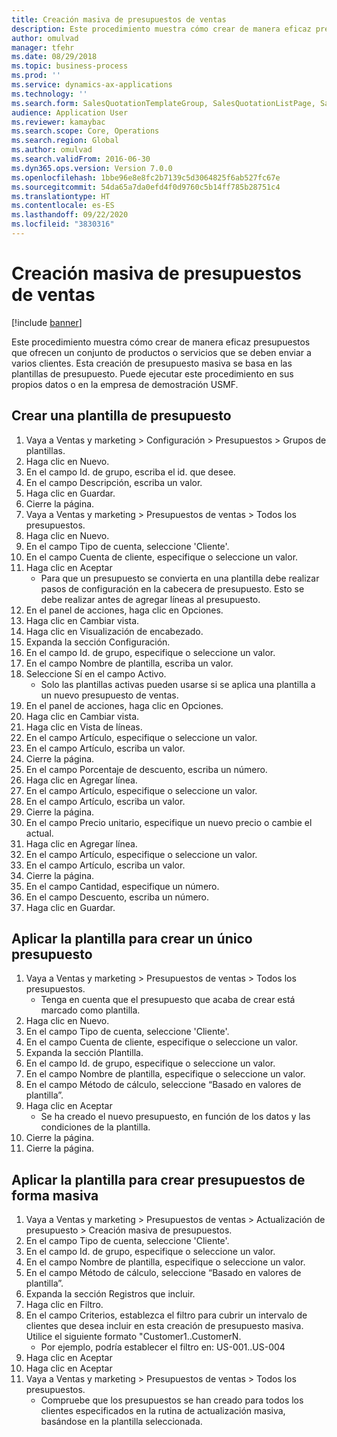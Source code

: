 ```yaml
---
title: Creación masiva de presupuestos de ventas
description: Este procedimiento muestra cómo crear de manera eficaz presupuestos que ofrecen un conjunto de productos o servicios que se deben enviar a varios clientes.
author: omulvad
manager: tfehr
ms.date: 08/29/2018
ms.topic: business-process
ms.prod: ''
ms.service: dynamics-ax-applications
ms.technology: ''
ms.search.form: SalesQuotationTemplateGroup, SalesQuotationListPage, SalesCreateQuotation, SalesQuotationTable, SysQueryForm, SalesQuickQuote
audience: Application User
ms.reviewer: kamaybac
ms.search.scope: Core, Operations
ms.search.region: Global
ms.author: omulvad
ms.search.validFrom: 2016-06-30
ms.dyn365.ops.version: Version 7.0.0
ms.openlocfilehash: 1bbe96e8e8fc2b7139c5d3064825f6ab527fc67e
ms.sourcegitcommit: 54da65a7da0efd4f0d9760c5b14ff785b28751c4
ms.translationtype: HT
ms.contentlocale: es-ES
ms.lasthandoff: 09/22/2020
ms.locfileid: "3830316"
---
```

# <a name="mass-create-sales-quotations"></a>Creación masiva de presupuestos de ventas

[!include [banner](../../includes/banner.md)]

Este procedimiento muestra cómo crear de manera eficaz presupuestos que ofrecen un conjunto de productos o servicios que se deben enviar a varios clientes. Esta creación de presupuesto masiva se basa en las plantillas de presupuesto. Puede ejecutar este procedimiento en sus propios datos o en la empresa de demostración USMF.


## <a name="create-a-quotation-template"></a>Crear una plantilla de presupuesto
1. Vaya a Ventas y marketing > Configuración > Presupuestos > Grupos de plantillas.
2. Haga clic en Nuevo.
3. En el campo Id. de grupo, escriba el id. que desee.
4. En el campo Descripción, escriba un valor.
5. Haga clic en Guardar.
6. Cierre la página.
7. Vaya a Ventas y marketing > Presupuestos de ventas > Todos los presupuestos.
8. Haga clic en Nuevo.
9. En el campo Tipo de cuenta, seleccione 'Cliente'.
10. En el campo Cuenta de cliente, especifique o seleccione un valor.
11. Haga clic en Aceptar
    * Para que un presupuesto se convierta en una plantilla debe realizar pasos de configuración en la cabecera de presupuesto. Esto se debe realizar antes de agregar líneas al presupuesto.   
12. En el panel de acciones, haga clic en Opciones.
13. Haga clic en Cambiar vista.
14. Haga clic en Visualización de encabezado.
15. Expanda la sección Configuración.
16. En el campo Id. de grupo, especifique o seleccione un valor.
17. En el campo Nombre de plantilla, escriba un valor.
18. Seleccione Sí en el campo Activo.
    * Solo las plantillas activas pueden usarse si se aplica una plantilla a un nuevo presupuesto de ventas.  
19. En el panel de acciones, haga clic en Opciones.
20. Haga clic en Cambiar vista.
21. Haga clic en Vista de líneas.
22. En el campo Artículo, especifique o seleccione un valor.
23. En el campo Artículo, escriba un valor.
24. Cierre la página.
25. En el campo Porcentaje de descuento, escriba un número.
26. Haga clic en Agregar línea.
27. En el campo Artículo, especifique o seleccione un valor.
28. En el campo Artículo, escriba un valor.
29. Cierre la página.
30. En el campo Precio unitario, especifique un nuevo precio o cambie el actual.
31. Haga clic en Agregar línea.
32. En el campo Artículo, especifique o seleccione un valor.
33. En el campo Artículo, escriba un valor.
34. Cierre la página.
35. En el campo Cantidad, especifique un número.
36. En el campo Descuento, escriba un número.
37. Haga clic en Guardar.

## <a name="apply-the-template-to-create-a-single-quotation"></a>Aplicar la plantilla para crear un único presupuesto
1. Vaya a Ventas y marketing > Presupuestos de ventas > Todos los presupuestos.
    * Tenga en cuenta que el presupuesto que acaba de crear está marcado como plantilla.  
2. Haga clic en Nuevo.
3. En el campo Tipo de cuenta, seleccione 'Cliente'.
4. En el campo Cuenta de cliente, especifique o seleccione un valor.
5. Expanda la sección Plantilla.
6. En el campo Id. de grupo, especifique o seleccione un valor.
7. En el campo Nombre de plantilla, especifique o seleccione un valor.
8. En el campo Método de cálculo, seleccione “Basado en valores de plantilla”.
9. Haga clic en Aceptar
    * Se ha creado el nuevo presupuesto, en función de los datos y las condiciones de la plantilla.  
10. Cierre la página.
11. Cierre la página.

## <a name="apply-the-template-to-mass-create-quotations"></a>Aplicar la plantilla para crear presupuestos de forma masiva
1. Vaya a Ventas y marketing > Presupuestos de ventas > Actualización de presupuesto > Creación masiva de presupuestos.
2. En el campo Tipo de cuenta, seleccione 'Cliente'.
3. En el campo Id. de grupo, especifique o seleccione un valor.
4. En el campo Nombre de plantilla, especifique o seleccione un valor.
5. En el campo Método de cálculo, seleccione “Basado en valores de plantilla”.
6. Expanda la sección Registros que incluir.
7. Haga clic en Filtro.
8. En el campo Criterios, establezca el filtro para cubrir un intervalo de clientes que desea incluir en esta creación de presupuesto masiva. Utilice el siguiente formato "Customer1..CustomerN.
    * Por ejemplo, podría establecer el filtro en: US-001..US-004  
9. Haga clic en Aceptar
10. Haga clic en Aceptar
11. Vaya a Ventas y marketing > Presupuestos de ventas > Todos los presupuestos.
    * Compruebe que los presupuestos se han creado para todos los clientes especificados en la rutina de actualización masiva, basándose en la plantilla seleccionada.  

